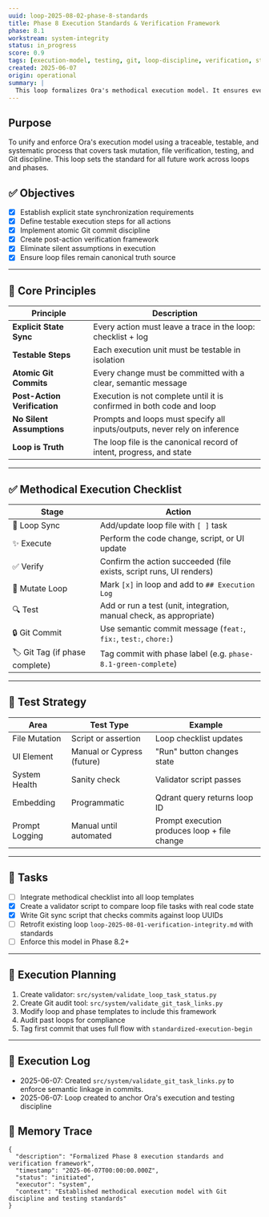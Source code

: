 ```yaml
---
uuid: loop-2025-08-02-phase-8-standards
title: Phase 8 Execution Standards & Verification Framework
phase: 8.1
workstream: system-integrity
status: in_progress
score: 0.9
tags: [execution-model, testing, git, loop-discipline, verification, standards]
created: 2025-06-07
origin: operational
summary: |
  This loop formalizes Ora's methodical execution model. It ensures every action — from UI builds to agent logic — is verified, testable, and logged across loop files, Git commits, and system state. It codifies prior phase practices into mandatory standards for execution integrity.
---
```


## Purpose

To unify and enforce Ora's execution model using a traceable, testable, and systematic process that covers task mutation, file verification, testing, and Git discipline. This loop sets the standard for all future work across loops and phases.

## ✅ Objectives

- [x] Establish explicit state synchronization requirements
- [x] Define testable execution steps for all actions
- [x] Implement atomic Git commit discipline
- [x] Create post-action verification framework
- [x] Eliminate silent assumptions in execution
- [x] Ensure loop files remain canonical truth source

---

## 📘 Core Principles

| Principle | Description |
|----------|-------------|
| **Explicit State Sync** | Every action must leave a trace in the loop: checklist + log |
| **Testable Steps** | Each execution unit must be testable in isolation |
| **Atomic Git Commits** | Every change must be committed with a clear, semantic message |
| **Post-Action Verification** | Execution is not complete until it is confirmed in both code and loop |
| **No Silent Assumptions** | Prompts and loops must specify all inputs/outputs, never rely on inference |
| **Loop is Truth** | The loop file is the canonical record of intent, progress, and state |

---

## ✅ Methodical Execution Checklist

| Stage | Action |
|-------|--------|
| 🔁 Loop Sync | Add/update loop file with `[ ]` task |
| ✨ Execute | Perform the code change, script, or UI update |
| ✅ Verify | Confirm the action succeeded (file exists, script runs, UI renders) |
| 🧾 Mutate Loop | Mark `[x]` in loop and add to `## Execution Log` |
| 🔍 Test | Add or run a test (unit, integration, manual check, as appropriate) |
| 🔒 Git Commit | Use semantic commit message (`feat:`, `fix:`, `test:`, `chore:`) |
| 🏷️ Git Tag (if phase complete) | Tag commit with phase label (e.g. `phase-8.1-green-complete`) |

---

## 🧪 Test Strategy

| Area | Test Type | Example |
|------|-----------|---------|
| File Mutation | Script or assertion | Loop checklist updates |
| UI Element | Manual or Cypress (future) | "Run" button changes state |
| System Health | Sanity check | Validator script passes |
| Embedding | Programmatic | Qdrant query returns loop ID |
| Prompt Logging | Manual until automated | Prompt execution produces loop + file change |

---

## 🔧 Tasks

- [ ] Integrate methodical checklist into all loop templates
- [x] Create a validator script to compare loop file tasks with real code state
- [x] Write Git sync script that checks commits against loop UUIDs
- [ ] Retrofit existing loop `loop-2025-08-01-verification-integrity.md` with standards
- [ ] Enforce this model in Phase 8.2+

---

## 🔄 Execution Planning

1. Create validator: `src/system/validate_loop_task_status.py`
2. Create Git audit tool: `src/system/validate_git_task_links.py`
3. Modify loop and phase templates to include this framework
4. Audit past loops for compliance
5. Tag first commit that uses full flow with `standardized-execution-begin`

---

## 🧾 Execution Log

- 2025-06-07: Created `src/system/validate_git_task_links.py` to enforce semantic linkage in commits.
- 2025-06-07: Loop created to anchor Ora's execution and testing discipline

## 🧠 Memory Trace

```json:memory
{
  "description": "Formalized Phase 8 execution standards and verification framework",
  "timestamp": "2025-06-07T00:00:00.000Z",
  "status": "initiated",
  "executor": "system",
  "context": "Established methodical execution model with Git discipline and testing standards"
}
```
